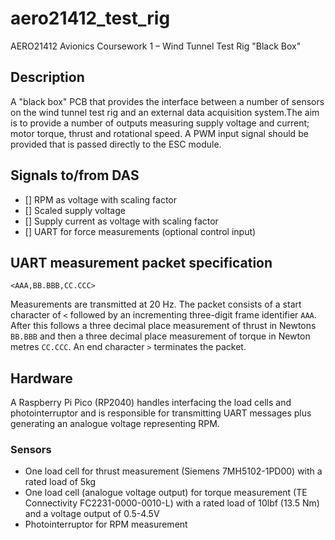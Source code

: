 # aero21412_test_rig
AERO21412 Avionics Coursework 1 – Wind Tunnel Test Rig "Black Box"

## Description
A "black box" PCB that provides the interface between a number of sensors on the wind tunnel test rig and an external data acquisition system.The aim is to provide a number of outputs measuring supply voltage and current; motor torque, thrust and rotational speed. A PWM input signal should be provided that is passed directly to the ESC module.

## Signals to/from DAS
- [] RPM as voltage with scaling factor
- [] Scaled supply voltage
- [] Supply current as voltage with scaling factor
- [] UART for force measurements (optional control input)

## UART measurement packet specification

`<AAA,BB.BBB,CC.CCC>`

Measurements are transmitted at 20 Hz. The packet consists of a start character of `<` followed by an incrementing three-digit frame identifier `AAA`. After this follows a three decimal place measurement of thrust in Newtons `BB.BBB` and then a three decimal place measurement of torque in Newton metres `CC.CCC`. An end character `>` terminates the packet.

## Hardware

A Raspberry Pi Pico (RP2040) handles interfacing the load cells and photointerruptor and is responsible for transmitting UART messages plus generating an analogue voltage representing RPM.

### Sensors

- One load cell for thrust measurement (Siemens 7MH5102-1PD00) with a rated load of 5kg
- One load cell (analogue voltage output) for torque measurement (TE Connectivity FC2231-0000-0010-L) with a rated load of 10lbf (13.5 Nm) and a voltage output of 0.5-4.5V
- Photointerruptor for RPM measurement